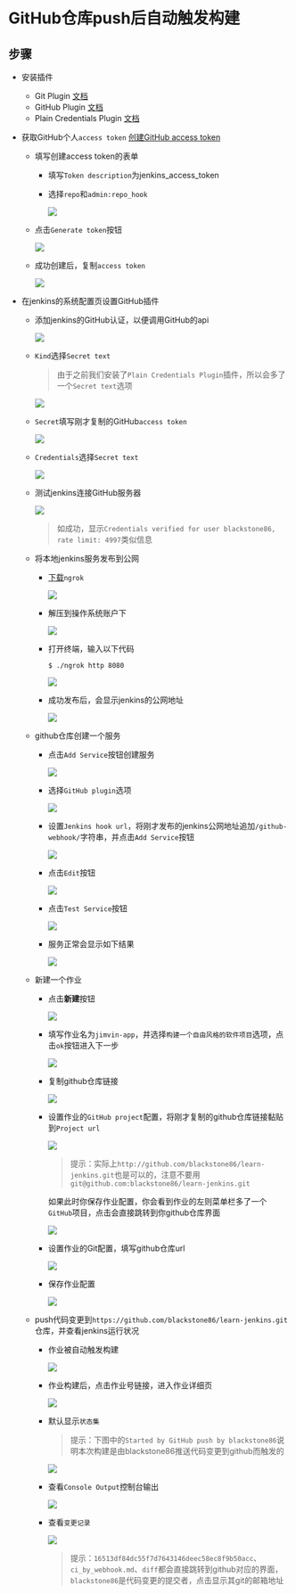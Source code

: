 # GitHub仓库push后自动触发构建

## 步骤
- 安装插件
  - Git Plugin [文档](https://wiki.jenkins-ci.org/display/JENKINS/Git+Plugin#GitPlugin-Configuration)
  - GitHub Plugin [文档](https://wiki.jenkins-ci.org/display/JENKINS/GitHub+Plugin)
  - Plain Credentials Plugin [文档](https://wiki.jenkins-ci.org/display/JENKINS/Plain+Credentials+Plugin)

- 获取GitHub个人`access token` [创建GitHub access token](https://github.com/settings/tokens/new)
  - 填写创建access token的表单 
    - 填写`Token description`为jenkins_access_token
    - 选择`repo`和`admin:repo_hook`

      ![][githubCreatePersonalAccessToken]

  - 点击`Generate token`按钮

    ![][clickGenerateTokenBtn]

  - 成功创建后，复制`access token`
    
    ![][githubCreatePersonalAccessTokenSuccess]
  
- 在jenkins的系统配置页设置GitHub插件
    - 添加jenkins的GitHub认证，以便调用GitHub的api

      ![][addGithubServerCredentials]

    - `Kind`选择`Secret text`
      
      > 由于之前我们安装了`Plain Credentials Plugin`插件，所以会多了一个`Secret text`选项

      ![][selectSecretTextKind]

    - `Secret`填写刚才复制的GitHub`access token`
      
      ![][setCredentialsSecret]
      
    - `Credentials`选择`Secret text`
      
      ![][selectSecretText]

    - 测试jenkins连接GitHub服务器

      ![][checkCredentials]

      > 如成功，显示`Credentials verified for user blackstone86, rate limit: 4997`类似信息
  
  - 将本地jenkins服务发布到公网
    - [下载](https://ngrok.com/download)`ngrok`

      ![][downloadNgrok]

    - 解压到操作系统账户下

      ![][unzipToJimvin]

    - 打开终端，输入以下代码

      ```shell
      $ ./ngrok http 8080
      ```

      ![][runNgrok]

    - 成功发布后，会显示jenkins的公网地址
      
      ![][createLocalhostDomain]
      
  - github仓库创建一个服务
    - 点击`Add Service`按钮创建服务

      ![][addGithubService]

    - 选择`GitHub plugin`选项

      ![][selectJenkinsGithubPlugin]

    - 设置`Jenkins hook url`，将刚才发布的jenkins公网地址追加`/github-webhook/`字符串，并点击`Add Service`按钮

      ![][setGithubHookUrl]

    - 点击`Edit`按钮

      ![][editJenkinsPlugin]
    
    - 点击`Test Service`按钮

      ![][testService]
    
    - 服务正常会显示如下结果

      ![][successTestService]

  - 新建一个作业
    - 点击**新建**按钮

      ![][newProj]

    - 填写作业名为`jimvin-app`，并选择`构建一个自由风格的软件项目`选项，点击`ok`按钮进入下一步

      ![][createJimvinAappJob]

    - 复制github仓库链接
      
      ![][copyGithubRepoLink]

    - 设置作业的`GitHub project`配置，将刚才复制的github仓库链接黏贴到`Project url`
     
      ![][configGithubProj]

      > 提示：实际上`http://github.com/blackstone86/learn-jenkins.git`也是可以的，注意不要用`git@github.com:blackstone86/learn-jenkins.git`
      
      如果此时你保存作业配置，你会看到作业的左则菜单栏多了一个`GitHub`项目，点击会直接跳转到你github仓库界面

      ![][successConfigGithubProj]

    - 设置作业的Git配置，填写github仓库url
      
      ![][configGit]

    - 保存作业配置

      ![][saveJobConfig]

  - push代码变更到`https://github.com/blackstone86/learn-jenkins.git`仓库，并查看jenkins运行状况
    - 作业被自动触发构建

      ![][autoCi]
    
    - 作业构建后，点击作业号链接，进入作业详细页

      ![][lookupJob]
    
    - 默认显示`状态集`

      > 提示：下图中的`Started by GitHub push by blackstone86`说明本次构建是由blackstone86推送代码变更到github而触发的

      ![][lookupStatus]
    
    - 查看`Console Output`控制台输出

      ![][lookupConsole]
   
    - 查看`变更记录`

      ![][lookChanglog]

      > 提示：`16513df84dc55f7d7643146deec58ec8f9b50acc`、`ci_by_webhook.md`、`diff`都会直接跳转到github对应的界面，`blackstone86`是代码变更的提交者，点击显示其git的邮箱地址

[githubCreatePersonalAccessToken]: https://raw.githubusercontent.com/blackstone86/learn-jenkins/master/assets/github_create_personal_access_token.png
[clickGenerateTokenBtn]: https://raw.githubusercontent.com/blackstone86/learn-jenkins/master/assets/click_generate_token_btn.png
[githubCreatePersonalAccessTokenSuccess]: https://raw.githubusercontent.com/blackstone86/learn-jenkins/master/assets/github_create_personal_access_token_success.png
[addGithubServerCredentials]: https://raw.githubusercontent.com/blackstone86/learn-jenkins/master/assets/add_github_server_credentials.png
[selectSecretTextKind]: https://raw.githubusercontent.com/blackstone86/learn-jenkins/master/assets/select_secret_text_kind.png
[setCredentialsSecret]: https://raw.githubusercontent.com/blackstone86/learn-jenkins/master/assets/set_credentials_secret.png
[selectSecretText]: https://raw.githubusercontent.com/blackstone86/learn-jenkins/master/assets/select_secret_text.png
[checkCredentials]: https://raw.githubusercontent.com/blackstone86/learn-jenkins/master/assets/check_credentials.png
[newProj]: https://raw.githubusercontent.com/blackstone86/learn-jenkins/master/assets/new_proj.png
[createJimvinAappJob]: https://raw.githubusercontent.com/blackstone86/learn-jenkins/master/assets/create_jimvin_app_job.png
[copyGithubRepoLink]: https://raw.githubusercontent.com/blackstone86/learn-jenkins/master/assets/copy_github_repo_link.png
[configGithubProj]: https://raw.githubusercontent.com/blackstone86/learn-jenkins/master/assets/config_github_proj.png
[successConfigGithubProj]: https://raw.githubusercontent.com/blackstone86/learn-jenkins/master/assets/success_config_github_proj.png
[configGit]: https://raw.githubusercontent.com/blackstone86/learn-jenkins/master/assets/config_git.png

[downloadNgrok]: https://raw.githubusercontent.com/blackstone86/learn-jenkins/master/assets/download_ngrok.png
[unzipToJimvin]: https://raw.githubusercontent.com/blackstone86/learn-jenkins/master/assets/unzip_to_jimvin.png
[runNgrok]: https://raw.githubusercontent.com/blackstone86/learn-jenkins/master/assets/run_ngrok.png
[createLocalhostDomain]: https://raw.githubusercontent.com/blackstone86/learn-jenkins/master/assets/create_localhost_domain.png

[addGithubService]: https://raw.githubusercontent.com/blackstone86/learn-jenkins/master/assets/add_github_service.png
[selectJenkinsGithubPlugin]: https://raw.githubusercontent.com/blackstone86/learn-jenkins/master/assets/select_jenkins_github_plugin.png
[setGithubHookUrl]: https://raw.githubusercontent.com/blackstone86/learn-jenkins/master/assets/set_github_hook_url.png
[editJenkinsPlugin]: https://raw.githubusercontent.com/blackstone86/learn-jenkins/master/assets/edit_jenkins_plugin.png
[testService]: https://raw.githubusercontent.com/blackstone86/learn-jenkins/master/assets/test_service.png
[successTestService]: https://raw.githubusercontent.com/blackstone86/learn-jenkins/master/assets/success_test_service.png
[successTestService]: https://raw.githubusercontent.com/blackstone86/learn-jenkins/master/assets/success_test_service.png
[saveJobConfig]: https://raw.githubusercontent.com/blackstone86/learn-jenkins/master/assets/save_job_config.png

[autoCi]: https://raw.githubusercontent.com/blackstone86/learn-jenkins/master/assets/auto_ci.png 
[lookupJob]: https://raw.githubusercontent.com/blackstone86/learn-jenkins/master/assets/lookup_job.png 
[lookupStatus]: https://raw.githubusercontent.com/blackstone86/learn-jenkins/master/assets/lookup_status.png 
[lookupConsole]: https://raw.githubusercontent.com/blackstone86/learn-jenkins/master/assets/lookup_console.png 
[lookChanglog]: https://raw.githubusercontent.com/blackstone86/learn-jenkins/master/assets/look_changlog.png


